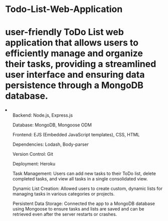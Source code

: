# Todo-List-Web-Application
<h1>user-friendly ToDo List web application that allows users to efficiently manage and organize their tasks, providing a streamlined user interface and ensuring data persistence through a MongoDB database.</h1>

<li>
  <ul>Backend: Node.js, Express.js</ul>
  <ul>Database: MongoDB, Mongoose ODM</ul>
  <ul>Frontend: EJS (Embedded JavaScript templates), CSS, HTML</ul>
  <ul>Dependencies: Lodash, Body-parser</ul>
  <ul>Version Control: Git </ul>
  <ul>Deployment: Heroku </ul>
  <ul>Task Management: Users can add new tasks to their ToDo list, delete completed tasks, and view all tasks in a single consolidated view. </ul>
  <ul>Dynamic List Creation: Allowed users to create custom, dynamic lists for managing tasks in various categories or projects.</ul>
  <ul>Persistent Data Storage: Connected the app to a MongoDB database using Mongoose to ensure tasks and lists are saved and can be retrieved even after the server restarts or crashes.</ul>
</li>
